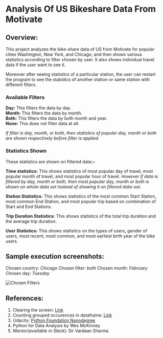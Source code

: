 Analysis Of US Bikeshare Data From Motivate
===========================================

Overview:
-------------------------------------------
This project analyzes the bike-share data of US from Motivate for popular cities Washington, New York, and Chicago; and then shows various statistics according to filter chosen by user. It also shows individual travel data if the user want to see it.

Moreover after seeing statistics of a particular station, the user can restart the program to see the statistics of another station or same station with different filters.

### Available Filters

**Day:** This filters the data by day.\
**Month:** This filters the data by month.\
**Both:** This filters the data by both month and year.\
**None:** This does not filter data at all.

*If filter is day, month, or both, then statistics of popular day, month or both are shown respectively before filter is applied.*

### Statistics Shown

These statistics are shown on filtered data:~

**Time statistics:** This shows statistics of most popular day of travel, most popular month of travel, and most popular hour of travel. *However if data is filtered by day, month or both, then most popular day, month or both is shown on whole data set instead of showing it on filtered data-set.*

**Station Statistics:** This shows statistics of the most common Start Station, most common End Station, and most popular trip based on combination of Start and End Stations.

**Trip Duration Statistics:** This shows statistics of the total trip duration and the average trip duration.

**User Statistics:** This shows statistics on the types of users, gender of users, most recent, most common, and most earliest birth year of the bike users.


Sample execution screenshots:
-------------------------------------------
Chosen country: *Chicago*
Chosen filter: *both*
Chosen month: *February*
Chosen day: *Tuesday*

![Chosen Filters]()



References:
-------------------------------------------
1. Clearing the screen: [Link](https://stackoverflow.com/questions/2084508/clear-terminal-in-python)
2. Counting grouped occurences in dataframe: [Link](https://datascience.stackexchange.com/questions/29840/how-to-count-grouped-occurrences)
3. Udacity: [Python Foundation Nanodegree](https://in.udacity.com/course/python-foundation-nanodegree--nd002-inpy?utm_source=GoogleSearch&utm_medium=NewAcq&utm_campaign=PR-GoogleSearch-Inpayment-BrandCourse-NewAcq-D-BMM-RLSA&utm_content=BMM&gclid=CjwKCAiAx4fhBRB6EiwA3cV4Ks8nLotobMAv23vHBe6hjE7WguW6oa7jzSK5xLmdX99ZQ66j9ZFd4BoCA8QQAvD_BwE)
4. Python for Data Analysis by Wes McKinney
5. Mentor(*available in Slack*): Sir Vardaan Sharma